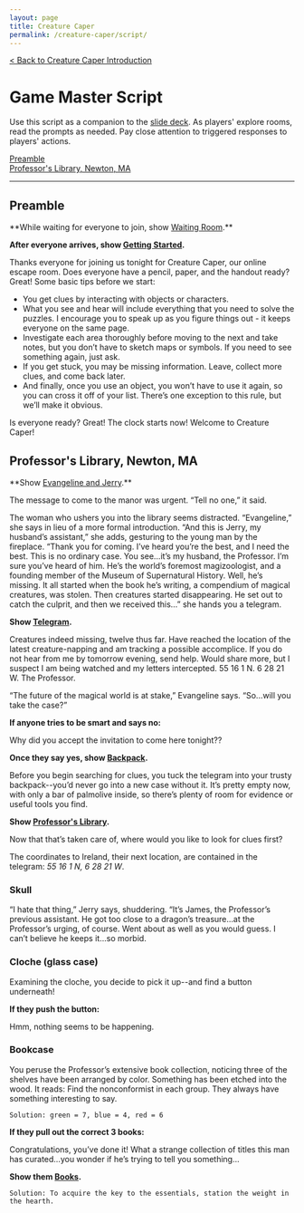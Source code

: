 ```yaml
---
layout: page
title: Creature Caper
permalink: /creature-caper/script/
---
```


[< Back to Creature Caper Introduction](..)

# Game Master Script
Use this script as a companion to the [slide deck](https://docs.google.com/presentation/d/1UjjHCA8qc5cWrPXDoWVhv8keBv2_e_pIx4EPoLqAon0/edit?usp=sharing). As players' explore rooms, read the prompts as needed. Pay close attention to triggered responses to players' actions.

[Preamble](#preamble)  
[Professor's Library, Newton, MA](#professors-library-newton-ma)

---

## Preamble
<div class="mt-4 pt-4 px-4 bg-light border" markdown="1">
**While waiting for everyone to join, show <span style="text-decoration:underline;">Waiting Room</span>.**

**After everyone arrives, show <span style="text-decoration:underline;">Getting Started</span>.**

Thanks everyone for joining us tonight for Creature Caper, our online escape room. Does everyone have a pencil, paper, and the handout ready? Great! Some basic tips before we start:

* You get clues by interacting with objects or characters.
* What you see and hear will include everything that you need to solve the puzzles. I encourage you to speak up as you figure things out - it keeps everyone on the same page.
* Investigate each area thoroughly before moving to the next and take notes, but you don’t have to sketch maps or symbols. If you need to see something again, just ask.
* If you get stuck, you may be missing information. Leave, collect more clues, and come back later.
* And finally, once you use an object, you won’t have to use it again, so you can cross it off of your list. There’s one exception to this rule, but we’ll make it obvious.

Is everyone ready? Great! The clock starts now! Welcome to Creature Caper!
</div>

## Professor's Library, Newton, MA
<div class="my-4 pt-4 px-4 bg-light border" markdown="1">
**Show <span style="text-decoration:underline;">Evangeline and Jerry</span>.**

The message to come to the manor was urgent. “Tell no one,” it said.

The woman who ushers you into the library seems distracted. “Evangeline,” she says in lieu of a more formal introduction. “And this is Jerry, my husband’s assistant,” she adds, gesturing to the young man by the fireplace. “Thank you for coming. I’ve heard you’re the best, and I need the best. This is no ordinary case. You see…it’s my husband, the Professor. I’m sure you’ve heard of him. He’s the world’s foremost magizoologist, and a founding member of the Museum of Supernatural History. Well, he’s missing. It all started when the book he’s writing, a compendium of magical creatures, was stolen. Then creatures started disappearing. He set out to catch the culprit, and then we received this…” she hands you a telegram.

**Show <span style="text-decoration:underline;">Telegram</span>.**

Creatures indeed missing, twelve thus far. Have reached the location of the latest creature-napping and am tracking a possible accomplice. If you do not hear from me by tomorrow evening, send help. Would share more, but I suspect I am being watched and my letters intercepted. 55 16 1 N. 6 28 21 W. The Professor.

“The future of the magical world is at stake,” Evangeline says. “So...will you take the case?”

**If anyone tries to be smart and says no:**

Why did you accept the invitation to come here tonight??

**Once they say yes, show <span style="text-decoration:underline;">Backpack</span>.**

Before you begin searching for clues, you tuck the telegram into your trusty backpack--you’d never go into a new case without it. It’s pretty empty now, with only a bar of palmolive inside, so there’s plenty of room for evidence or useful tools you find.

**Show <span style="text-decoration:underline;">Professor's Library</span>.**

Now that that’s taken care of, where would you like to look for clues first?
</div>

The coordinates to Ireland, their next location, are contained in the telegram: *55 16 1 N, 6 28 21 W*.

### Skull
<div class="my-4 pt-4 px-4 bg-light border" markdown="1">
“I hate that thing,” Jerry says, shuddering. “It’s James, the Professor’s previous assistant. He got too close to a dragon’s treasure...at the Professor’s urging, of course. Went about as well as you would guess. I can’t believe he keeps it...so morbid.
</div>

### Cloche (glass case)
<div class="my-4 pt-4 px-4 bg-light border" markdown="1">
Examining the cloche, you decide to pick it up--and find a button underneath!

**If they push the button:**

Hmm, nothing seems to be happening.
</div>

### Bookcase
<div class="my-4 pt-4 px-4 bg-light border" markdown="1">
You peruse the Professor’s extensive book collection, noticing three of the shelves have been arranged by color. Something has been etched into the wood. It reads: Find the nonconformist in each group. They always have something interesting to say.

`Solution: green = 7, blue = 4, red = 6`

**If they pull out the correct 3 books:**

Congratulations, you’ve done it! What a strange collection of titles this man has curated...you wonder if he’s trying to tell you something...

**Show them <span style="text-decoration:underline;">Books</span>.**

`Solution: To acquire the key to the essentials, station the weight in the hearth.`
</div>
